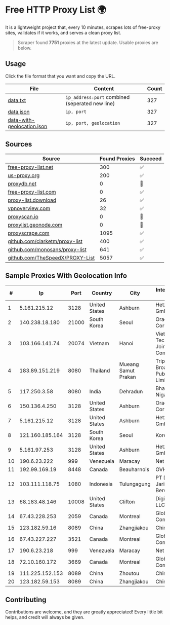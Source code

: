
# Free HTTP Proxy List 🌍

It is a lightweight project that, every 10 minutes, scrapes lots of free-proxy sites, validates if it works, and serves a clean proxy list.


> Scraper found **7751** proxies at the latest update. Usable proxies are below.

## Usage

Click the file format that you want and copy the URL.


|File|Content|Count|
|----|-------|-----|
|[data.txt](https://raw.githubusercontent.com/themiralay/Proxy-List-World/master/data.txt)|`ip_address:port` combined (seperated new line)|327|
|[data.json](https://raw.githubusercontent.com/themiralay/Proxy-List-World/master/data.json)|`ip, port`|327|
|[data-with-geolocation.json](https://raw.githubusercontent.com/themiralay/Proxy-List-World/master/data-with-geolocation.json)|`ip, port, geolocation`|327|

## Sources

|Source|Found Proxies|Succeed|
|------|-------------|-------|
|[free-proxy-list.net](https://free-proxy-list.net)|300|✅|
|[us-proxy.org](https://www.us-proxy.org)|200|✅|
|[proxydb.net](http://proxydb.net)|0|🚫|
|[free-proxy-list.com](https://free-proxy-list.com/?page=&port=&type%5B%5D=http&type%5B%5D=https&up_time=0&search=Search)|0|✅|
|[proxy-list.download](https://www.proxy-list.download/HTTP)|26|✅|
|[vpnoverview.com](https://vpnoverview.com/privacy/anonymous-browsing/free-proxy-servers)|32|✅|
|[proxyscan.io](https://www.proxyscan.io)|0|🚫|
|[proxylist.geonode.com](https://proxylist.geonode.com/api/proxy-list?limit=300&page=1&sort_by=lastChecked&sort_type=desc&protocols=http,https)|0|🚫|
|[proxyscrape.com](https://api.proxyscrape.com/v2/?request=displayproxies&protocol=http&timeout=10000&country=all&ssl=all&anonymity=all)|1095|✅|
|[github.com/clarketm/proxy-list](https://raw.githubusercontent.com/clarketm/proxy-list/master/proxy-list-raw.txt)|400|✅|
|[github.com/monosans/proxy-list](https://raw.githubusercontent.com/monosans/proxy-list/main/proxies/http.txt)|641|✅|
|[github.com/TheSpeedX/PROXY-List](https://raw.githubusercontent.com/TheSpeedX/PROXY-List/master/http.txt)|5057|✅|


## Sample Proxies With Geolocation Info

|#|Ip|Port|Country|City|Internet Service Provider|
|-|--|----|-------|----|-------------------------|
|1|5.161.215.12|3128|United States|Ashburn|Hetzner Online GmbH|
|2|140.238.18.180|21000|South Korea|Seoul|Oracle Corporation|
|3|103.166.141.74|20074|Vietnam|Hanoi|Viet NAM Cloud Technology Joint Stock Company|
|4|183.89.151.219|8080|Thailand|Mueang Samut Prakan|Triple T Broadband Public Company Limited|
|5|117.250.3.58|8080|India|Dehradun|Bharat Sanchar Nigam Ltd|
|6|150.136.4.250|3128|United States|Ashburn|Oracle Corporation|
|7|5.161.215.12|3128|United States|Ashburn|Hetzner Online GmbH|
|8|121.160.185.164|3128|South Korea|Seoul|Korea Telecom|
|9|5.161.97.253|3128|United States|Ashburn|Hetzner Online GmbH|
|10|190.6.23.222|999|Venezuela|Maracay|Net Uno|
|11|192.99.169.19|8448|Canada|Beauharnois|OVH SAS|
|12|103.111.118.75|1080|Indonesia|Tulungagung|PT Dimensi Jaringan Bersinar|
|13|68.183.48.146|10008|United States|Clifton|DigitalOcean, LLC|
|14|67.43.228.253|2059|Canada|Montreal|GloboTech Communications|
|15|123.182.59.16|8089|China|Zhangjiakou|China Telecom|
|16|67.43.227.227|3521|Canada|Montreal|GloboTech Communications|
|17|190.6.23.218|999|Venezuela|Maracay|Net Uno|
|18|72.10.160.172|3669|Canada|Montreal|GloboTech Communications|
|19|111.225.152.153|8089|China|Zhoutou|China Telecom|
|20|123.182.59.153|8089|China|Zhangjiakou|China Telecom|



## Contributing

Contributions are welcome, and they are greatly appreciated! Every
little bit helps, and credit will always be given.

